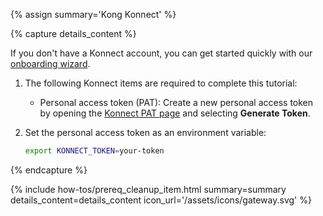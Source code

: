 {% assign summary='Kong Konnect' %}

{% capture details_content %}

If you don't have a Konnect account, you can get started quickly with our [onboarding wizard](https://konghq.com/products/kong-konnect/register?utm_medium=referral&utm_source=docs).

1. The following Konnect items are required to complete this tutorial:
    * Personal access token (PAT): Create a new personal access token by opening the [Konnect PAT page](https://cloud.konghq.com/global/account/tokens) and selecting **Generate Token**.

2. Set the personal access token as an environment variable:

    ```sh
    export KONNECT_TOKEN=your-token
    ```
{% endcapture %}


{% include how-tos/prereq_cleanup_item.html summary=summary details_content=details_content icon_url='/assets/icons/gateway.svg' %}